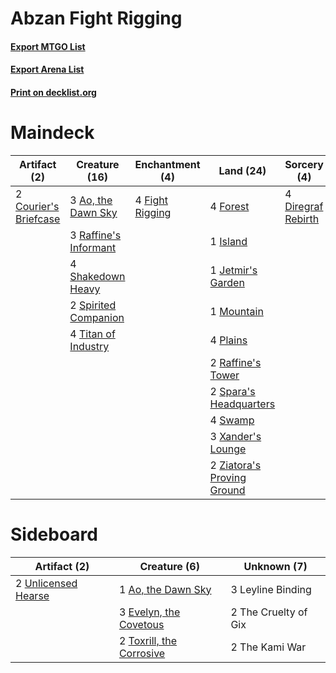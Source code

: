 # Abzan Fight Rigging

#### [Export MTGO List](../collection/Abzan%20Fight%20Rigging/Abzan%20Fight%20Rigging.txt)
#### [Export Arena List](../collection/Abzan%20Fight%20Rigging/Abzan%20Fight%20Rigging_arena.txt)
#### [Print on decklist.org](http://decklist.org/?deckmain=3%09Ao,%20the%20Dawn%20Sky%0A2%09Courier's%20Briefcase%0A4%09Diregraf%20Rebirth%0A4%09Fight%20Rigging%0A4%09Forest%0A1%09Island%0A1%09Jetmir's%20Garden%0A2%09Lunarch%20Veteran%0A1%09Mountain%0A4%09Nishoba%20Brawler%0A4%09Plains%0A3%09Raffine's%20Informant%0A2%09Raffine's%20Tower%0A4%09Shakedown%20Heavy%0A2%09Spara's%20Headquarters%0A2%09Spirited%20Companion%0A4%09Swamp%0A4%09The%20Weatherseed%20Treaty%0A4%09Titan%20of%20Industry%0A3%09Xander's%20Lounge%0A2%09Ziatora's%20Proving%20Ground&deckside=1%09Ao,%20the%20Dawn%20Sky%0A3%09Evelyn,%20the%20Covetous%0A3%09Leyline%20Binding%0A2%09The%20Cruelty%20of%20Gix%0A2%09The%20Kami%20War%0A2%09Toxrill,%20the%20Corrosive%0A2%09Unlicensed%20Hearse)
# Maindeck

|                                          Artifact (2)                                          |                                         Creature (16)                                          |                                     Enchantment (4)                                      |                                              Land (24)                                              |                                         Sorcery (4)                                         |      Unknown (10)      |
|------------------------------------------------------------------------------------------------|------------------------------------------------------------------------------------------------|------------------------------------------------------------------------------------------|-----------------------------------------------------------------------------------------------------|---------------------------------------------------------------------------------------------|------------------------|
|2 [Courier's Briefcase](http://gatherer.wizards.com/Pages/Card/Details.aspx?multiverseid=555343)|3 [Ao, the Dawn Sky](http://gatherer.wizards.com/Pages/Card/Details.aspx?multiverseid=548292)   |4 [Fight Rigging](http://gatherer.wizards.com/Pages/Card/Details.aspx?multiverseid=555346)|4 [Forest](http://gatherer.wizards.com/Pages/Card/Details.aspx?multiverseid=439860)                  |4 [Diregraf Rebirth](http://gatherer.wizards.com/Pages/Card/Details.aspx?multiverseid=535014)|2 Lunarch Veteran       |
|                                                                                                |3 [Raffine's Informant](http://gatherer.wizards.com/Pages/Card/Details.aspx?multiverseid=555227)|                                                                                          |1 [Island](http://gatherer.wizards.com/Pages/Card/Details.aspx?multiverseid=439857)                  |                                                                                             |4 Nishoba Brawler       |
|                                                                                                |4 [Shakedown Heavy](http://gatherer.wizards.com/Pages/Card/Details.aspx?multiverseid=555296)    |                                                                                          |1 [Jetmir's Garden](http://gatherer.wizards.com/Pages/Card/Details.aspx?multiverseid=555451)         |                                                                                             |4 The Weatherseed Treaty|
|                                                                                                |2 [Spirited Companion](http://gatherer.wizards.com/Pages/Card/Details.aspx?multiverseid=548333) |                                                                                          |1 [Mountain](http://gatherer.wizards.com/Pages/Card/Details.aspx?multiverseid=439859)                |                                                                                             |                        |
|                                                                                                |4 [Titan of Industry](http://gatherer.wizards.com/Pages/Card/Details.aspx?multiverseid=555360)  |                                                                                          |4 [Plains](http://gatherer.wizards.com/Pages/Card/Details.aspx?multiverseid=439856)                  |                                                                                             |                        |
|                                                                                                |                                                                                                |                                                                                          |2 [Raffine's Tower](http://gatherer.wizards.com/Pages/Card/Details.aspx?multiverseid=555455)         |                                                                                             |                        |
|                                                                                                |                                                                                                |                                                                                          |2 [Spara's Headquarters](http://gatherer.wizards.com/Pages/Card/Details.aspx?multiverseid=555458)    |                                                                                             |                        |
|                                                                                                |                                                                                                |                                                                                          |4 [Swamp](http://gatherer.wizards.com/Pages/Card/Details.aspx?multiverseid=439858)                   |                                                                                             |                        |
|                                                                                                |                                                                                                |                                                                                          |3 [Xander's Lounge](http://gatherer.wizards.com/Pages/Card/Details.aspx?multiverseid=555461)         |                                                                                             |                        |
|                                                                                                |                                                                                                |                                                                                          |2 [Ziatora's Proving Ground](http://gatherer.wizards.com/Pages/Card/Details.aspx?multiverseid=555462)|                                                                                             |                        |


# Sideboard

|                                         Artifact (2)                                         |                                           Creature (6)                                            |    Unknown (7)     |
|----------------------------------------------------------------------------------------------|---------------------------------------------------------------------------------------------------|--------------------|
|2 [Unlicensed Hearse](http://gatherer.wizards.com/Pages/Card/Details.aspx?multiverseid=555447)|1 [Ao, the Dawn Sky](http://gatherer.wizards.com/Pages/Card/Details.aspx?multiverseid=548292)      |3 Leyline Binding   |
|                                                                                              |3 [Evelyn, the Covetous](http://gatherer.wizards.com/Pages/Card/Details.aspx?multiverseid=555385)  |2 The Cruelty of Gix|
|                                                                                              |2 [Toxrill, the Corrosive](http://gatherer.wizards.com/Pages/Card/Details.aspx?multiverseid=540984)|2 The Kami War      |

